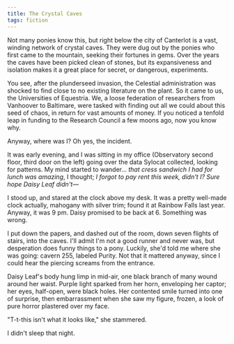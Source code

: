 ```yaml
---
title: The Crystal Caves
tags: fiction
---
```


Not many ponies know this, but right below the city of Canterlot is a vast, winding network of crystal caves. They were dug out by the ponies who first came to the mountain, seeking their fortunes in gems. Over the years the caves have been picked clean of stones, but its expansiveness and isolation makes it a great place for secret, or dangerous, experiments.

You see, after the plunderseed invasion, the Celestial administration was shocked to find close to no existing literature on the plant. So it came to us, the Universities of Equestria. We, a loose federation of researchers from Vanhoover to Baltimare, were tasked with finding out all we could about this seed of chaos, in return for vast amounts of money. If you noticed a tenfold leap in funding to the Research Council a few moons ago, now you know why.

Anyway, where was I? Oh yes, the incident.

It was early evening, and I was sitting in my office (Observatory second floor, third door on the left) going over the data Sylocat collected, looking for patterns. My mind started to wander... *that cress sandwich I had for lunch was amazing*, I thought; *I forgot to pay rent this week, didn't I?* *Sure hope Daisy Leaf didn't&mdash;*

I stood up, and stared at the clock above my desk. It was a pretty well-made clock actually, mahogany with silver trim; found it at Rainbow Falls last year. Anyway, it was 9 pm. Daisy promised to be back at 6. Something was wrong.

I put down the papers, and dashed out of the room, down seven flights of stairs, into the caves. I'll admit I'm not a good runner and never was, but desperation does funny things to a pony. Luckily, she'd told me where she was going: cavern 255, labeled Purity. Not that it mattered anyway, since I could hear the piercing screams from the entrance.

Daisy Leaf's body hung limp in mid-air, one black branch of many wound around her waist. Purple light sparked from her horn, enveloping her captor; her eyes, half-open, were black holes. Her contented smile turned into one of surprise, then embarrassment when she saw my figure, frozen, a look of pure horror plastered over my face.

"T-t-this isn't what it looks like," she stammered.

I didn't sleep that night.
